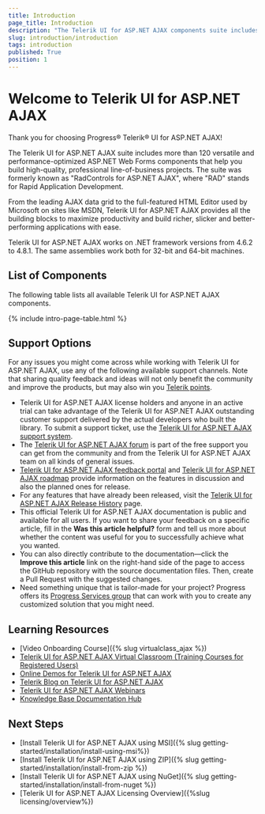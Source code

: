 ```yaml
---
title: Introduction
page_title: Introduction
description: "The Telerik UI for ASP.NET AJAX components suite includes more than 120 versatile and optimized ASP.NET Web Forms components that help you build high-quality apps."
slug: introduction/introduction
tags: introduction
published: True
position: 1
---
```


# Welcome to Telerik UI for ASP.NET AJAX

Thank you for choosing Progress® Telerik® UI for ASP.NET AJAX!   

The Telerik UI for ASP.NET AJAX suite includes more than 120 versatile and performance-optimized ASP.NET Web Forms components that help you build high-quality, professional line-of-business projects. The suite was formerly known as "RadControls for ASP.NET AJAX", where "RAD" stands for Rapid Application Development.

From the leading AJAX data grid to the full-featured HTML Editor used by Microsoft on sites like MSDN, Telerik UI for ASP.NET AJAX provides all the building blocks to maximize productivity and build richer, slicker and better-performing applications with ease.

Telerik UI for ASP.NET AJAX works on .NET framework versions from 4.6.2 to 4.8.1. The same assemblies work both for 32-bit and 64-bit machines.

## List of Components

The following table lists all available Telerik UI for ASP.NET AJAX components.

{% include intro-page-table.html %}
<!--
* [AIPrompt]({%slug aiprompt/overview%})

* [AjaxLoadingPanel]({%slug ajaxloadingpanel/overview%})

* [AjaxManager]({%slug ajaxmanager/overview%})

* [AjaxPanel]({%slug ajaxpanel/overview%})

* [Async Upload]({%slug asyncupload/overview%})

* [AutoCompleteBox]({%slug autocompletebox/overview%})

* [Barcode]({%slug barcode/overview%})

* [Button]({%slug button/telerik's-asp.net-button-overview%})

* [BinaryImage]({%slug binaryimage/overview%})

* [Calendar]({%slug calendar/overview%})

* [Captcha]({%slug captcha/overview%})

* [Chart (HTML5)]({%slug htmlchart/overview%})

* [Chat]({%slug chat/overview%})

* [CheckBox]({%slug checkbox/overview%})

* [CheckBoxList]({%slug checkboxlist/overview%})

* [Chip]({%slug chip/overview%})

* [ChipList]({%slug chiplist/overview%})

* [ClientDataSource]({%slug clientdatasource/overview%})

* [Client Export Manager]({%slug clientexportmanager/overview%})

* [Cloud Upload]({%slug cloudupload/overview%})

* [Color Picker]({%slug colorpicker/overview%})

* [ComboBox]({%slug combobox/overview%})

* [Compression]({%slug controls/radcompression%})

* [Data Form]({%slug dataform/overview%})

* [Data Pager]({%slug datapager/overview%})

* [Date Input]({%slug raddateinput/overview%})

* [Date Picker]({%slug datepicker/overview%})

* [DateTime Picker]({%slug datetimepicker/overview%})

* [Diagram]({%slug diagram/overview%})

* [Dock]({%slug dock/overview%})

* [DropDownList]({%slug dropdownlist/overview%})

* [DropDownTree]({%slug dropdowntree/overview%})

* [Editor]({%slug editor/overview%})

* [File Explorer]({%slug fileexplorer/overview%})

* [Filter]({%slug filter/overview%})

* [Form Decorator]({%slug formdecorator/overview%})

* [Gantt]({%slug gantt/overview%})

* [Gauge]({%slug gauge/overview%})

* [Grid]({%slug grid/overview%})

* [Image Editor]({%slug imageeditor/overview%})

* [Image Gallery]({%slug imagegallery/overview%})

* [ImageButton]({%slug imagebutton/overview%})

* [Input Manager]({%slug radinputmanager/overview%})

* [Label]({%slug label/overview%})

* [LightBox]({%slug lightbox/overview%})

* [LinkButton]({%slug linkbutton/overview%})

* [ListBox]({%slug listbox/overview%})

* [ListView]({%slug listview/overview%})

* [Map]({%slug map/overview%})

* [Masked Textbox]({%slug radmaskedtextbox/overview%})

* [Media Player]({%slug mediaplayer/overview%})

* [Menu]({%slug menu/overview%})

* [MonthYear Picker]({%slug monthyearpicker/overview%})

* [Navigation]({%slug navigation/overview%})

* [Notification]({%slug notification/overview%})

* [Numeric Textbox]({%slug numerictextbox/overview%})

* [OData DataSource]({%slug odatadatasource/overview%})

* [Org Chart]({%slug orgchart/overview/overview%})

* [Page Layout]({%slug pagelayout/overview%})

* [PanelBar]({%slug panelbar/overview%})

* [Persistence Framework]({%slug persistenceframework/overview%})

* [Pivot Grid]({%slug pivotgrid/overview%})

* [Progress Area]({%slug progressarea/overview%})

* [Progress Bar]({%slug progressbar/overview%})

* [PushButton]({%slug pushbutton/overview%})

* [RadioButtonList]({%slug radiobuttonlist/overview%})

* [Rating]({%slug rating/overview%})

* [RibbonBar]({%slug ribbonbar/overview%})

* [Rotator]({%slug rotator/overview%})

* [Scheduler]({%slug scheduler/overview%})

* [Script Manager]({%slug scriptmanager/overview%})

* [SearchBox]({%slug searchbox/overview%})

* [SiteMap]({%slug sitemap/overview%})

* [Skin Manager]({%slug skinmanager/overview%})

* [Slider]({%slug slider/overview%})

* [Social Share]({%slug socialshare/overview%})

* [Spell]({%slug spell/overview%})

* [Splitter]({%slug splitter/overview%})

* [Spreadsheet]({%slug spreadsheet/overview%})

* [StyleSheet Manager]({%slug stylesheetmanager/overview%})

* [Tab Strip]({%slug tabstrip/overview%})

* [Tag Cloud]({%slug tagcloud/overview%})

* [Textbox]({%slug radtextbox/overview%})

* [TileList]({%slug tilelist/overview%})

* [ToggleButton]({%slug togglebutton/overview%})

* [ToolBar]({%slug toolbar/overview%})

* [ToolTip]({%slug tooltip/overview%})

* [TreeList]({%slug treelist/overview%})

* [TreeMap]({%slug treemap/overview%})

* [TreeView]({%slug treeview/overview%})

* [Window]({%slug window/overview%})

* [Wizard]({%slug wizard/overview%})

* [XmlHttpPanel]({%slug xmlhttppanel/overview%}) -->

<IntroTable>
   <IntroTableColumn>
      <IntroTableSection title="Data Management">
         <IntroTableAnchor title="ClientDataSource" href="slug:clientdatasource/overview"></IntroTableAnchor>
         <IntroTableAnchor title="Data Form" href="slug:dataform/overview"></IntroTableAnchor>
         <IntroTableAnchor title="Data Pager" href="slug:datapager/overview"></IntroTableAnchor>
         <IntroTableAnchor title="Filter" href="slug:filter/overview"></IntroTableAnchor>
         <IntroTableAnchor title="Grid" href="slug:grid/overview"></IntroTableAnchor>
         <IntroTableAnchor title="ListBox" href="slug:listbox/overview"></IntroTableAnchor>
         <IntroTableAnchor title="ListView" href="slug:listview/overview"></IntroTableAnchor>
         <IntroTableAnchor title="OData DataSource" href="slug:odatadatasource/overview"></IntroTableAnchor>
         <IntroTableAnchor title="PivotGrid" href="slug:pivotgrid/overview"></IntroTableAnchor>
         <IntroTableAnchor title="Spreadsheet" href="slug:spreadsheet/overview"></IntroTableAnchor>
         <IntroTableAnchor title="TreeList" href="slug:treelist/overview"></IntroTableAnchor>
      </IntroTableSection>
      <IntroTableSection title="Scheduling">
         <IntroTableAnchor title="Calendar" href="slug:calendar/overview"></IntroTableAnchor>
         <IntroTableAnchor title="DatePicker" href="slug:datepicker/overview"></IntroTableAnchor>
         <IntroTableAnchor title="DateRangePicker" href="slug:daterangepicker/overview"></IntroTableAnchor>
         <IntroTableAnchor title="DateTimePicker" href="slug:datetimepicker/overview"></IntroTableAnchor>
         <IntroTableAnchor title="Gantt" href="slug:gantt/overview"></IntroTableAnchor>
         <IntroTableAnchor title="MonthYearPicker" href="slug:monthyearpicker/overview"></IntroTableAnchor>
         <IntroTableAnchor title="Scheduler" href="slug:scheduler/overview"></IntroTableAnchor>
         <IntroTableAnchor title="TimePicker" href="slug:timepicker/overview"></IntroTableAnchor>
      </IntroTableSection>
      <IntroTableSection title="Interactivity & UX">
         <IntroTableAnchor title="DragDropManager" href="slug:dragdropmanager/overview"></IntroTableAnchor>
         <IntroTableAnchor title="Progress Area" href="slug:progressarea/overview"></IntroTableAnchor>
         <IntroTableAnchor title="ProgressBar" href="slug:progressbar/overview"></IntroTableAnchor>
         <IntroTableAnchor title="Persistence Framework" href="slug:persistenceframework/overview"></IntroTableAnchor>
      </IntroTableSection>
      <IntroTableSection title="Theming">
         <IntroTableAnchor title="Form Decorator" href="slug:formdecorator/overview"></IntroTableAnchor>
         <IntroTableAnchor title="Skin Manager" href="slug:skinmanager/overview"></IntroTableAnchor>
         <IntroTableAnchor title="StyleSheet Manager" href="slug:stylesheetmanager/overview"></IntroTableAnchor>
      </IntroTableSection>
      <IntroTableSection title="AJAX">
         <IntroTableAnchor title="AjaxLoadingPanel" href="slug:ajaxloadingpanel/overview"></IntroTableAnchor>
         <IntroTableAnchor title="AjaxManager" href="slug:ajaxmanager/overview"></IntroTableAnchor>
         <IntroTableAnchor title="AjaxPanel" href="slug:ajaxpanel/overview"></IntroTableAnchor>
         <IntroTableAnchor title="XmlHttpPanel" href="slug:xmlhttppanel/overview"></IntroTableAnchor>
      </IntroTableSection>
   </IntroTableColumn>
   <IntroTableColumn>
      <IntroTableSection title="Conversational UI">
         <IntroTableAnchor title="Chat" href="slug:chat/overview"></IntroTableAnchor>
         <IntroTableAnchor title="AIPrompt" href="slug:aiprompt/overview"></IntroTableAnchor>
      </IntroTableSection>
      <IntroTableSection title="PDF">
         <IntroTableAnchor title="Client Export Manager" href="slug:clientexportmanager/overview"></IntroTableAnchor>
         <IntroTableAnchor title="PdfViewer" href="slug:pdfviewer/overview"></IntroTableAnchor>
      </IntroTableSection>
      <IntroTableSection title="Layout">
         <IntroTableAnchor title="Avatar" href="slug:avatar/overview"></IntroTableAnchor>
         <IntroTableAnchor title="Badge" href="slug:badge/overview"></IntroTableAnchor>
         <IntroTableAnchor title="Card" href="slug:card/overview"></IntroTableAnchor>
         <IntroTableAnchor title="Dock" href="slug:dock/overview"></IntroTableAnchor>
         <IntroTableAnchor title="Notification" href="slug:notification/overview"></IntroTableAnchor>
         <IntroTableAnchor title="Page Layout" href="slug:pagelayout/overview"></IntroTableAnchor>
         <IntroTableAnchor title="Splitter" href="slug:splitter/overview"></IntroTableAnchor>
         <IntroTableAnchor title="ToolTip" href="slug:tooltip/overview"></IntroTableAnchor>
         <IntroTableAnchor title="TileList" href="slug:tilelist/overview"></IntroTableAnchor>
         <IntroTableAnchor title="Window" href="slug:window/overview"></IntroTableAnchor>
         <IntroTableAnchor title="Wizard" href="slug:wizard/overview"></IntroTableAnchor>
      </IntroTableSection>
      <IntroTableSection title="Editors">
         <IntroTableAnchor title="AutoCompleteBox" href="slug:autocompletebox/overview"></IntroTableAnchor>
         <IntroTableAnchor title="Color Picker" href="slug:colorpicker/overview"></IntroTableAnchor>
         <IntroTableAnchor title="ComboBox" href="slug:combobox/overview"></IntroTableAnchor>
         <IntroTableAnchor title="DateInput" href="slug:raddateinput/overview"></IntroTableAnchor>
         <IntroTableAnchor title="DropDownList" href="slug:dropdownlist/overview"></IntroTableAnchor>
         <IntroTableAnchor title="DropDownTree" href="slug:dropdowntree/overview"></IntroTableAnchor>
         <IntroTableAnchor title="Editor" href="slug:editor/overview"></IntroTableAnchor>
         <IntroTableAnchor title="Signature" href="slug:signature/overview"></IntroTableAnchor>
         <IntroTableAnchor title="Image Editor" href="slug:imageeditor/overview"></IntroTableAnchor>
         <IntroTableAnchor title="InputManager" href="slug:radinputmanager/overview"></IntroTableAnchor>
         <IntroTableAnchor title="Label" href="slug:label/overview"></IntroTableAnchor>
         <IntroTableAnchor title="MaskedTextBox" href="slug:radmaskedtextbox/overview"></IntroTableAnchor>
         <IntroTableAnchor title="MultiColumnComboBox" href="slug:multicolumncombobox/overview"></IntroTableAnchor>
         <IntroTableAnchor title="MultiSelect" href="slug:multiselect/overview"></IntroTableAnchor>
         <IntroTableAnchor title="NumericTextBox" href="slug:numerictextbox/overview"></IntroTableAnchor>
         <IntroTableAnchor title="Slider" href="slug:slider/overview"></IntroTableAnchor>
         <IntroTableAnchor title="TextBox" href="slug:radtextbox/overview"></IntroTableAnchor>
      </IntroTableSection>
   </IntroTableColumn>
   <IntroTableColumn>
      <IntroTableSection title="Diagrams & Maps">
         <IntroTableAnchor title="Diagram" href="slug:diagram/overview"></IntroTableAnchor>
         <IntroTableAnchor title="Org Chart" href="slug:orgchart/overview/overview"></IntroTableAnchor>
         <IntroTableAnchor title="Map" href="slug:map/overview"></IntroTableAnchor>
         <IntroTableAnchor title="TreeMap" href="slug:treemap/overview"></IntroTableAnchor>
      </IntroTableSection>
      <IntroTableSection title="Data Visualization">
         <IntroTableAnchor title="Barcode" href="slug:barcode/overview"></IntroTableAnchor>
         <IntroTableAnchor title="Binary Image" href="slug:binaryimage/overview"></IntroTableAnchor>
         <IntroTableAnchor title="Chart (HTML5)" href="slug:htmlchart/overview"></IntroTableAnchor>
         <IntroTableAnchor title="Gauge" href="slug:gauge/overview"></IntroTableAnchor>
         <IntroTableAnchor title="Rotator" href="slug:rotator/overview"></IntroTableAnchor>
         <IntroTableAnchor title="Ticker" href="slug:rotator/data-binding/binding-radticker"></IntroTableAnchor>
      </IntroTableSection>
      <IntroTableSection title="Navigation">
         <IntroTableAnchor title="Button" href="slug:button/teleriks-asp.net-button-overview"></IntroTableAnchor>
         <IntroTableAnchor title="Breadcrumb" href="slug:breadcrumb/overview"></IntroTableAnchor>
         <IntroTableAnchor title="CheckBox" href="slug:checkbox/overview"></IntroTableAnchor>
         <IntroTableAnchor title="CheckBoxList" href="slug:checkboxlist/overview"></IntroTableAnchor>
         <IntroTableAnchor title="Chip" href="slug:chip/overview"></IntroTableAnchor>
         <IntroTableAnchor title="ChipList" href="slug:chiplist/overview"></IntroTableAnchor>
         <IntroTableAnchor title="Drawer" href="slug:drawer/overview"></IntroTableAnchor>
         <IntroTableAnchor title="FloatingActionButton" href="slug:floatingactionbutton/overview"></IntroTableAnchor>
         <IntroTableAnchor title="ImageButton" href="slug:imagebutton/overview"></IntroTableAnchor>
         <IntroTableAnchor title="LinkButton" href="slug:linkbutton/overview"></IntroTableAnchor>
         <IntroTableAnchor title="Menu" href="slug:menu/overview"></IntroTableAnchor>
         <IntroTableAnchor title="Navigation" href="slug:navigation/overview"></IntroTableAnchor>
         <IntroTableAnchor title="PanelBar" href="slug:panelbar/overview"></IntroTableAnchor>
         <IntroTableAnchor title="PushButton" href="slug:pushbutton/overview"></IntroTableAnchor>
         <IntroTableAnchor title="RadioButtonList" href="slug:radiobuttonlist/overview"></IntroTableAnchor>
         <IntroTableAnchor title="RibbonBar" href="slug:ribbonbar/overview"></IntroTableAnchor>
         <IntroTableAnchor title="SearchBox" href="slug:searchbox/overview"></IntroTableAnchor>
         <IntroTableAnchor title="SiteMap" href="slug:sitemap/overview"></IntroTableAnchor>
         <IntroTableAnchor title="SplitButton" href="slug:splitbutton/overview"></IntroTableAnchor>
         <IntroTableAnchor title="Stepper" href="slug:stepper/overview"></IntroTableAnchor>
         <IntroTableAnchor title="Switch" href="slug:switch/overview"></IntroTableAnchor>
         <IntroTableAnchor title="Tab Strip" href="slug:tabstrip/overview"></IntroTableAnchor>
         <IntroTableAnchor title="Timeline" href="slug:timeline/overview"></IntroTableAnchor>
         <IntroTableAnchor title="ToggleButton" href="slug:togglebutton/overview"></IntroTableAnchor>
         <IntroTableAnchor title="ToolBar" href="slug:toolbar/overview"></IntroTableAnchor>
         <IntroTableAnchor title="TreeView" href="slug:treeview/overview"></IntroTableAnchor>
      </IntroTableSection>
   </IntroTableColumn>
   <IntroTableColumn>
      <IntroTableSection title="File Upload & Management">
         <IntroTableAnchor title="File Explorer" href="slug:fileexplorer/overview"></IntroTableAnchor>
         <IntroTableAnchor title="Upload (Async)" href="slug:asyncupload/overview"></IntroTableAnchor>
         <IntroTableAnchor title="Upload (Cloud)" href="slug:cloudupload/overview"></IntroTableAnchor>
      </IntroTableSection>
      <IntroTableSection title="Document Processing">
         <IntroTableAnchor title="Document Processing" href="slug:integration-with-other-telerik-products/document-processing"></IntroTableAnchor>
      </IntroTableSection>
      <IntroTableSection title="Media">
         <IntroTableAnchor title="Image Gallery" href="slug:imagegallery/overview"></IntroTableAnchor>
         <IntroTableAnchor title="LightBox" href="slug:lightbox/overview"></IntroTableAnchor>
         <IntroTableAnchor title="Media Player" href="slug:mediaplayer/overview"></IntroTableAnchor>
      </IntroTableSection>
      <IntroTableSection title="Social">
         <IntroTableAnchor title="Captcha" href="slug:captcha/overview"></IntroTableAnchor>
         <IntroTableAnchor title="Rating" href="slug:rating/overview"></IntroTableAnchor>
         <IntroTableAnchor title="SocialShare" href="slug:socialshare/overview"></IntroTableAnchor>
         <IntroTableAnchor title="TagCloud" href="slug:tagcloud/overview"></IntroTableAnchor>
      </IntroTableSection>
      <IntroTableSection title="Spell Checking">
         <IntroTableAnchor title="Spell" href="slug:spell/overview"></IntroTableAnchor>
      </IntroTableSection>
      <IntroTableSection title="Common">
         <IntroTableAnchor title="Compression" href="slug:controls/radcompression"></IntroTableAnchor>
         <IntroTableAnchor title="Script Manager" href="slug:scriptmanager/overview"></IntroTableAnchor>
      </IntroTableSection>
   </IntroTableColumn>
</IntroTable>

## Support Options

For any issues you might come across while working with Telerik UI for ASP.NET AJAX, use any of the following available support channels. Note that sharing quality feedback and ideas will not only benefit the community and improve the products, but may also win you [Telerik points](https://www.telerik.com/community/telerik-points).

* Telerik UI for ASP.NET AJAX license holders and anyone in an active trial can take advantage of the Telerik UI for ASP.NET AJAX outstanding customer support delivered by the actual developers who built the library. To submit a support ticket, use the [Telerik UI for ASP.NET AJAX support system](https://www.telerik.com/account/support-tickets).
* The [Telerik UI for ASP.NET AJAX forum](https://www.telerik.com/forums/aspnet-ajax) is part of the free support you can get from the community and from the Telerik UI for ASP.NET AJAX team on all kinds of general issues.
* [Telerik UI for ASP.NET AJAX feedback portal](https://feedback.telerik.com/aspnet-ajax) and [Telerik UI for ASP.NET AJAX roadmap](https://www.telerik.com/support/whats-new/aspnet-ajax/roadmap) provide information on the features in discussion and also the planned ones for release.
* For any features that have already been released, visit the [Telerik UI for ASP.NET AJAX Release History](https://www.telerik.com/support/whats-new/aspnet-ajax/release-history) page.
* This official Telerik UI for ASP.NET AJAX documentation is public and available for all users. If you want to share your feedback on a specific article, fill in the **Was this article helpful?** form and tell us more about whether the content was useful for you to successfully achieve what you wanted.
* You can also directly contribute to the documentation&mdash;click the **Improve this article** link on the right-hand side of the page to access the GitHub repository with the source documentation files. Then, create a Pull Request with the suggested changes.
* Need something unique that is tailor-made for your project? Progress offers its [Progress Services group](https://www.progress.com/services) that can work with you to create any customized solution that you might need.

## Learning Resources

* [Video Onboarding Course]({% slug virtualclass_ajax %})
* [Telerik UI for ASP.NET AJAX Virtual Classroom (Training Courses for Registered Users)](https://learn.telerik.com/learn/course/external/view/elearning/5/telerik-ui-for-aspnet-ajax)
* [Online Demos for Telerik UI for ASP.NET AJAX ](https://demos.telerik.com/aspnet-ajax)
* [Telerik Blog on Telerik UI for ASP.NET AJAX](https://www.telerik.com/blogs/tag/asp-net-ajax)
* [Telerik UI for ASP.NET AJAX Webinars](https://www.telerik.com/webinars/aspnet-ajax)
* [Knowledge Base Documentation Hub](https://docs.telerik.com/devtools/aspnet-ajax/knowledge-base)

## Next Steps

* [Install Telerik UI for ASP.NET AJAX using MSI]({% slug getting-started/installation/install-using-msi%})
* [Install Telerik UI for ASP.NET AJAX using ZIP]({% slug getting-started/installation/install-from-zip %})
* [Install Telerik UI for ASP.NET AJAX using NuGet]({% slug getting-started/installation/install-from-nuget %})
* [Telerik UI for ASP.NET AJAX Licensing Overview]({%slug licensing/overview%})
